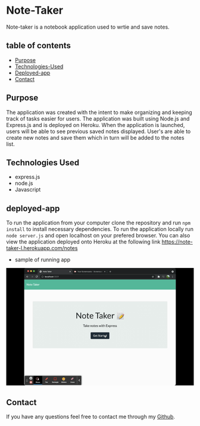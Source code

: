 # Note-Taker
Note-taker is a notebook application used to wrtie and save notes. 

## table of contents 
- [Purpose](#purpose)
- [Technologies-Used](#Technologies-Used)
- [Deployed-app](#deployed-app)
- [Contact](#Contact)

## Purpose 
The application was created with the intent to make organizing and keeping track of tasks easier for users. The application was built using Node.js and Express.js and is deployed on Heroku. When the application is launched, users will be able to see previous saved notes displayed. User's are able to create new notes and save them which in turn will be added to the notes list.

## Technologies Used
* express.js
* node.js
* Javascript

## deployed-app
To run the application from your computer clone the repository and run `npm install` to install necessary dependencies. To run the application locally run `node server.js` and open localhost on your prefered browser. You can also view the application deployed onto Heroku at the following link https://note-taker-l.herokuapp.com/notes

* sample of running app

![](./public/images/note-taker.gif)


## Contact
If you have any questions feel free to contact me through my [Github](https://github.com/Araceli4690).
